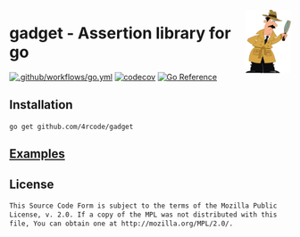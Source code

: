 [<img src="detective.png" width="16%" align="right" />](https://pixabay.com/vectors/detective-investigation-man-police-311684)

# gadget - Assertion library for go

[![.github/workflows/go.yml](https://github.com/4rcode/gadget/actions/workflows/go.yml/badge.svg)](https://github.com/4rcode/gadget/actions/workflows/go.yml)
[![codecov](https://codecov.io/gh/4rcode/gadget/branch/main/graph/badge.svg?token=9NaQwahyDq)](https://codecov.io/gh/4rcode/gadget)
[![Go Reference](https://pkg.go.dev/badge/github.com/4rcode/gadget.svg)](https://pkg.go.dev/github.com/4rcode/gadget)

## Installation

```
go get github.com/4rcode/gadget
```

## [Examples](howto_test.go)

## License

```
This Source Code Form is subject to the terms of the Mozilla Public
License, v. 2.0. If a copy of the MPL was not distributed with this
file, You can obtain one at http://mozilla.org/MPL/2.0/.
```
